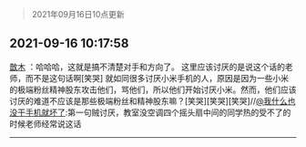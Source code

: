 > 2021年09月16日10点更新
<link rel="stylesheet" href="https://cdn.jsdelivr.net/gh/taotie6/sampleJSON@main/css/photo_show.css">
<meta name="referrer" content="no-referrer" />


 ## 2021-09-16 10:17:58 

 [㪚木](https://www.coolapk.com/feed/30020335?shareKey=OWI5MGY2NGRlNTQxNjE0MmFhMGE~) ：哈哈哈，这就是搞不清楚对手和方向了。
这里应该讨厌的是说这个话的老师，而不是这句话啊[笑哭]
就如同很多讨厌小米手机的人，原因是因为一些小米的极端粉丝精神股东攻击他们，骂他们，所以他们开始讨厌小米。然而，他们应该讨厌的难道不应该是那些极端粉丝和精神股东嘛<!--break-->？[笑哭][笑哭][笑哭]//<a class="feed-link-uname" href="/u/我什么也没干手机就坏了">@我什么也没干手机就坏了</a>:第一句贼讨厌，教室没空调四个摇头扇中间的同学热的受不了的时候老师经常说这话 

<div class="album">
</div>

 ------- 

